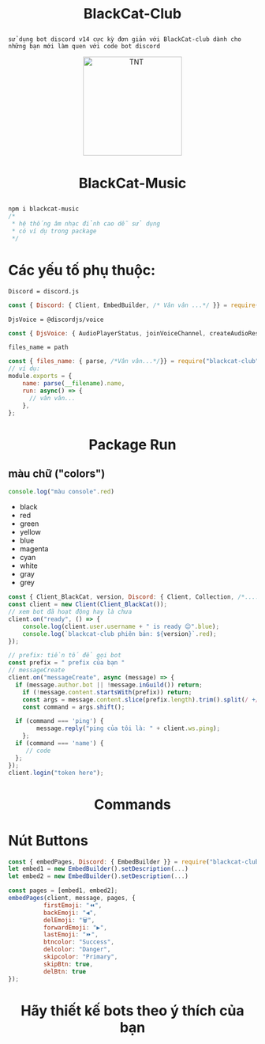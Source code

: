 # <p align="center">BlackCat-Club</p>
`sử dụng bot discord v14 cực kỳ đơn giản với BlackCat-club dành cho những bạn mới làm quen với code bot discord`

<p align="center">
	<a href="https://www.facebook.com/BlackCat.2k3">
	<img src="https://statics.voz.tech/data/avatars/o/1093/1093136.jpg?1584167722" width = "200" alt="TNT">
	</a>
</p>

# <p align="center">BlackCat-Music</p>
```css
npm i blackcat-music
/*
 * hệ thống âm nhạc đỉnh cao dễ sử dụng
 * có ví dụ trong package
 */
```
# Các yếu tố phụ thuộc:
`Discord = discord.js`
```js
const { Discord: { Client, EmbedBuilder, /* Vân vân ...*/ }} = require("blackcat-club"); // discord.js
```
`DjsVoice = @discordjs/voice`
```js
const { DjsVoice: { AudioPlayerStatus, joinVoiceChannel, createAudioResource, /* vân vân...*/}} = require("blackcat-club"); // @discordjs/voice
```
`files_name = path`
```js
const { files_name: { parse, /*Vân vân...*/}} = require("blackcat-club"); // path
// ví dụ: 
module.exports = {
    name: parse(__filename).name,
    run: async() => {
      // vân vân...
    },
};
```
# <p align="center">Package Run</p>
## màu chữ ("colors")
```js
console.log("màu console".red)
```
  - black
  - red
  -  green
  - yellow
  - blue
  - magenta
  - cyan
  - white
  - gray
  - grey

```js
const { Client_BlackCat, version, Discord: { Client, Collection, /*....*/ }} = require("blackcat-djsv14");
const client = new Client(Client_BlackCat());
// xem bot đã hoạt động hay là chưa 
client.on("ready", () => {
    console.log(client.user.username + " is ready 😊".blue);
    console.log(`blackcat-club phiên bản: ${version}`.red);
});

// prefix: tiền tố để gọi bot
const prefix = " prefix của bạn "
// messageCreate
client.on("messageCreate", async (message) => {
  if (message.author.bot || !message.inGuild()) return;
	if (!message.content.startsWith(prefix)) return;
	const args = message.content.slice(prefix.length).trim().split(/ +/g);
	const command = args.shift();

  if (command === 'ping') {
		message.reply("ping của tôi là: " + client.ws.ping);
	};
  if (command === 'name') {
     // code
  };
});
client.login("token here");
```
# <p align="center">Commands</p>

# Nút Buttons
```js
const { embedPages, Discord: { EmbedBuilder }} = require("blackcat-club");
let embed1 = new EmbedBuilder().setDescription(...)
let embed2 = new EmbedBuilder().setDescription(...)

const pages = [embed1, embed2];
embedPages(client, message, pages, {
          firstEmoji: "⏪",
          backEmoji: "◀️",
          delEmoji: "🗑",
          forwardEmoji: "▶️",
          lastEmoji: "⏩",
          btncolor: "Success",
          delcolor: "Danger",
          skipcolor: "Primary",
          skipBtn: true,
          delBtn: true
});
```
# <p align="center">Hãy thiết kế bots theo ý thích của bạn</p>